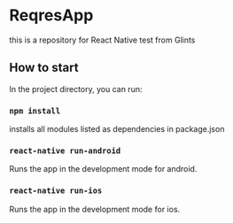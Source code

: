 # ReqresApp

this is a repository for React Native test from Glints

## How to start

In the project directory, you can run:

### `npm install`

installs all modules listed as dependencies in package.json

### `react-native run-android`

Runs the app in the development mode for android.

### `react-native run-ios`

Runs the app in the development mode for ios.
